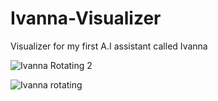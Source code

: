 # Ivanna-Visualizer
 Visualizer for my first A.I assistant called Ivanna
 
![Ivanna Rotating 2](https://github.com/BenKnighton/Ivanna-Visualizer/assets/131706686/888000bd-4fae-4b1c-8474-40cab1b20b5b)


![Ivanna rotating](https://github.com/BenKnighton/Ivanna-Visualizer/assets/131706686/b437c15a-d650-4114-bcff-d239fd8bdc06)
